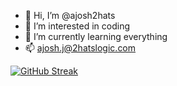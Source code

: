 - 👋 Hi, I’m @ajosh2hats
- 👀 I’m interested in coding
- 🌱 I’m currently learning everything
- 📫 ajosh.j@2hatslogic.com

[![GitHub Streak](https://streak-stats.demolab.com/?user=ajosh2hats)](https://git.io/streak-stats)

<!---
ajosh2hats/ajosh2hats is a ✨ special ✨ repository because its `README.md` (this file) appears on your GitHub profile.
You can click the Preview link to take a look at your changes.
--->
